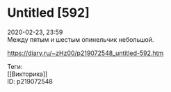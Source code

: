 Untitled [592]
===============

   
 2020-02-23, 23:59   
  Между пятым и шестым опинельчик небольшой.   
    
 <https://diary.ru/~zHz00/p219072548_untitled-592.htm>   
   
 Теги:   
 [[Викторика]]   
 ID: p219072548
